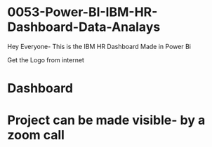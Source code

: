 # 0053-Power-BI-IBM-HR-Dashboard-Data-Analays

Hey Everyone- This is the IBM HR Dashboard Made in Power Bi

Get the Logo from internet

# Dashboard 
# Project can be made visible- by a zoom call
